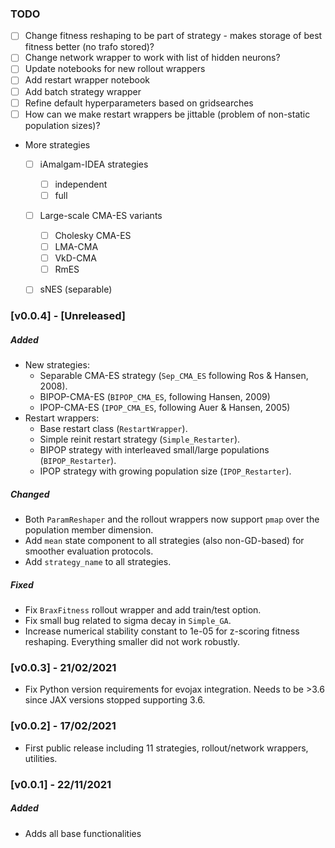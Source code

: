 ### TODO

- [ ] Change fitness reshaping to be part of strategy - makes storage of best fitness better (no trafo stored)?
- [ ] Change network wrapper to work with list of hidden neurons?
- [ ] Update notebooks for new rollout wrappers
- [ ] Add restart wrapper notebook
- [ ] Add batch strategy wrapper
- [ ] Refine default hyperparameters based on gridsearches
- [ ] How can we make restart wrappers be jittable (problem of non-static population sizes)?
- More strategies
    - [ ] iAmalgam-IDEA strategies
        - [ ] independent
        - [ ] full
    - [ ] Large-scale CMA-ES variants
        - [ ] Cholesky CMA-ES
        - [ ] LMA-CMA
        - [ ] VkD-CMA
        - [ ] RmES
    - [ ] sNES (separable)


### [v0.0.4] - [Unreleased]

##### Added

- New strategies:
    - Separable CMA-ES strategy (`Sep_CMA_ES` following Ros & Hansen, 2008).
    - BIPOP-CMA-ES (`BIPOP_CMA_ES`, following Hansen, 2009)
    - IPOP-CMA-ES (`IPOP_CMA_ES`, following Auer & Hansen, 2005)
- Restart wrappers: 
    - Base restart class (`RestartWrapper`).
    - Simple reinit restart strategy (`Simple_Restarter`).
    - BIPOP strategy with interleaved small/large populations (`BIPOP_Restarter`).
    - IPOP strategy with growing population size (`IPOP_Restarter`).

##### Changed

- Both `ParamReshaper` and the rollout wrappers now support `pmap` over the population member dimension.
- Add `mean` state component to all strategies (also non-GD-based) for smoother evaluation protocols.
- Add `strategy_name` to all strategies.

##### Fixed

- Fix `BraxFitness` rollout wrapper and add train/test option.
- Fix small bug related to sigma decay in `Simple_GA`.
- Increase numerical stability constant to 1e-05 for z-scoring fitness reshaping. Everything smaller did not work robustly. 

### [v0.0.3] - 21/02/2021

- Fix Python version requirements for evojax integration. Needs to be >3.6 since JAX versions stopped supporting 3.6.

### [v0.0.2] - 17/02/2021

- First public release including 11 strategies, rollout/network wrappers, utilities.

### [v0.0.1] - 22/11/2021

##### Added
- Adds all base functionalities

